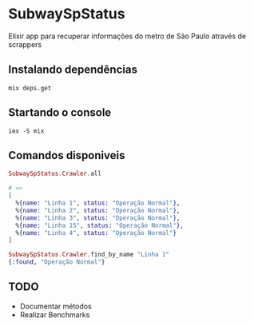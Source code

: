 # SubwaySpStatus

Elixir app para recuperar informações do metro de São Paulo através de scrappers

## Instalando dependências

```
mix deps.get
```

## Startando o console
```
iex -S mix
```
## Comandos disponiveis
```elixir
SubwaySpStatus.Crawler.all

# =>
[
  %{name: "Linha 1", status: "Operação Normal"},
  %{name: "Linha 2", status: "Operação Normal"},
  %{name: "Linha 3", status: "Operação Normal"},
  %{name: "Linha 15", status: "Operação Normal"},
  %{name: "Linha 4", status: "Operação Normal"}
]

SubwaySpStatus.Crawler.find_by_name "Linha 1"
{:found, "Operação Normal"}

```

## TODO
 - Documentar métodos
 - Realizar Benchmarks
